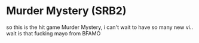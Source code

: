 # Murder Mystery (SRB2)
so this is the hit game Murder Mystery, i can't wait to have so many new vi.. wait is that fucking mayo from BFAMO
